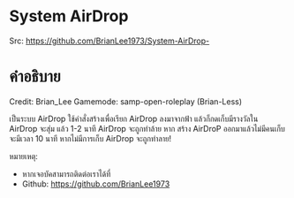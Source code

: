 # System AirDrop

Src: https://github.com/BrianLee1973/System-AirDrop-

# คำอธิบาย

Credit: Brian_Lee
Gamemode: samp-open-roleplay (Brian-Less)

เป็นระบบ AirDrop ใช้คำสั่งสร้างเพื่อเรียก AirDrop ลงมาจากฟ้า
แล้วก็กดเก็บมีรางวัลใน AirDrop จะสุ่ม แล้ว 1-2 นาที AirDrop จะถูกทำล้าย
หาก สร้าง AirDroP ออกมาแล้วไม่มีคนเก็บจะมีเวลา 10 นาที หากไม่มีการเก็บ AirDrop จะถูกทำลาย!

หมายเหตุ:
- หากเจอบัคสามารถติดต่อเราได้ที่
- Github: https://github.com/BrianLee1973
